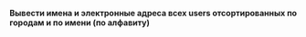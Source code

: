 **Вывести имена и электронные адреса всех users отсортированных по городам и по имени (по алфавиту)**